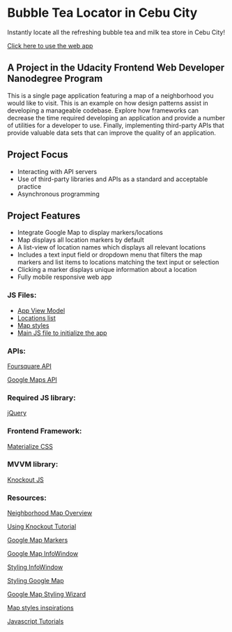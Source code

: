 # Bubble Tea Locator in Cebu City
Instantly locate all the refreshing bubble tea and milk tea store in Cebu City!

[Click here to use the web app](https://byrnecode.github.io/fend-neighborhood-map/index.html)

## A Project in the Udacity Frontend Web Developer Nanodegree Program
This is a single page application featuring a map of a neighborhood you would like to visit. This is an example on how design patterns assist in developing a manageable codebase. Explore how frameworks can decrease the time required developing an application and provide a number of utilities for a developer to use. Finally, implementing third-party APIs that provide valuable data sets that can improve the quality of an application.

## Project Focus
- Interacting with API servers
- Use of third-party libraries and APIs as a standard and acceptable practice
- Asynchronous programming

## Project Features
- Integrate Google Map to display markers/locations
- Map displays all location markers by default
- A list-view of location names which displays all relevant locations
- Includes a text input field or dropdown menu that filters the map markers and list items to locations matching the text input or selection
- Clicking a marker displays unique information about a location
- Fully mobile responsive web app

### JS Files:
- [App View Model](https://github.com/byrnecode/fend-neighborhood-map/blob/master/js/viewModel.js)
- [Locations list](https://github.com/byrnecode/fend-neighborhood-map/blob/master/js/locations.js)
- [Map styles](https://github.com/byrnecode/fend-neighborhood-map/blob/master/js/map-styles.js)
- [Main JS file to initialize the app](https://github.com/byrnecode/fend-neighborhood-map/blob/master/js/main.js)

### APIs:

[Foursquare API](https://developer.foursquare.com/)

[Google Maps API](https://developers.google.com/maps/documentation/)

### Required JS library:

[jQuery](https://jquery.com/)

### Frontend Framework:

[Materialize CSS](http://materializecss.com/)

### MVVM library:

[Knockout JS](http://knockoutjs.com/index.html)

### Resources:

[Neighborhood Map Overview](https://github.com/udacity/fend-office-hours/tree/master/Javascript%20Design%20Patterns/P5%20Project%20Overview)

[Using Knockout Tutorial](http://learn.knockoutjs.com/)

[Google Map Markers](https://developers.google.com/maps/documentation/javascript/markers)

[Google Map InfoWindow](https://developers.google.com/maps/documentation/javascript/infowindows)

[Styling InfoWindow](https://developers.google.com/maps/documentation/javascript/infowindows)

[Styling Google Map](https://developers.google.com/maps/documentation/javascript/styling)

[Google Map Styling Wizard](https://mapstyle.withgoogle.com/)

[Map styles inspirations](https://snazzymaps.com/)

[Javascript Tutorials](https://developer.mozilla.org/bm/docs/Web/JavaScript)